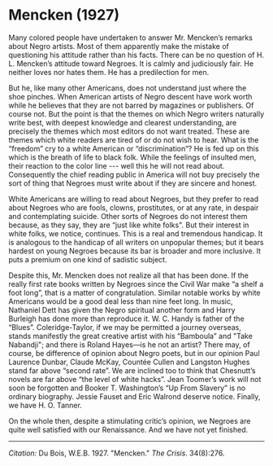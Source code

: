 <!--
title:   Mencken
author:  Du Bois, W.E.B.
journal: The Crisis
year:    1927
volume:  34
issue:   8
pages:   276
-->

# Mencken (1927)

Many colored people have undertaken to answer Mr. Mencken’s remarks about Negro artists. Most of them apparently make the mistake of questioning his attitude rather than his facts. There can be no question of H. L. Mencken’s attitude toward Negroes. It is calmly and judiciously fair. He neither loves nor hates them. He has a predilection for men. 

But he, like many other Americans, does not understand just where the shoe pinches. When American artists of Negro descent have work worth while he believes that they are not barred by magazines or publishers. Of course not. But the point is that the themes on which Negro writers naturally write best, with deepest knowledge and clearest understanding, are precisely the themes which most editors do not want treated. These are themes which white readers are tired of or do not wish to hear. What is the “freedom” cry to a white American or “discrimination”? He is fed up on this which is the breath of life to black folk. While the feelings of insulted men, their reaction to the color line --- well this he will not read about. Consequently the chief reading public in America will not buy precisely the sort of thing that Negroes must write about if they are sincere and honest.


White Americans are willing to read about Negroes, but they prefer to read about Negroes who are fools, clowns, prostitutes, or at any rate, in despair and contemplating suicide. Other sorts of Negroes do not interest them because, as they say, they are “just like white folks". But their interest in white folks, we notice, continues. This is a real and tremendous handicap. It is analogous to the handicap of all writers on unpopular themes; but it bears hardest on young Negroes because its bar is broader and more inclusive. It puts a premium on one kind of sadistic subject.

Despite this, Mr. Mencken does not realize all that has been done. If the really first rate books written by Negroes since the Civil War make “a shelf a foot long”, that is a matter of congratulation. Similar notable works by white Americans would be a good deal less than nine feet long. In music, Nathaniel Dett has given the Negro spiritual another form and Harry Burleigh has done more than reproduce it. W. C. Handy is father of the “Blues”. Coleridge-Taylor, if we may be permitted a journey overseas, stands manifestly the great creative artist with his “Bamboula” and "Take Nabandji"; and there is Roland Hayes—is he not an artist? There may, of course, be difference of opinion about Negro poets, but in our opinion Paul Laurence Dunbar, Claude McKay, Countée Cullen and Langston Hughes stand far above “second rate”. We are inclined too to think that Chesnutt’s novels are far above “the level of white hacks”. Jean Toomer’s work will not soon be forgotten and Booker T. Washington’s “Up From Slavery” is no ordinary biography. Jessie Fauset and Eric Walrond deserve notice. Finally, we have H. O. Tanner.

On the whole then, despite a stimulating critic’s opinion, we Negroes are quite well satisfied with our Renaissance. And we have not yet finished. 

______________
*Citation:* Du Bois, W.E.B. 1927. "Mencken." *The Crisis*. 34(8):276.